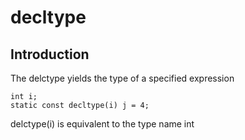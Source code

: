 # decltype

## Introduction

The delctype yields the type of a specified expression

```
int i;
static const decltype(i) j = 4;
```

delctype(i) is equivalent to the type name int
